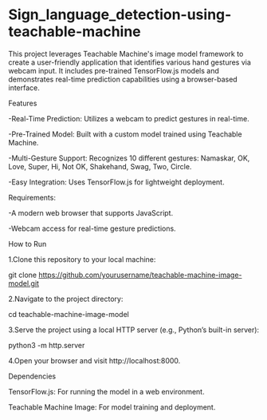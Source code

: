 # Sign_language_detection-using-teachable-machine
This project leverages Teachable Machine's image model framework to create a user-friendly application that identifies various hand gestures via webcam input. It includes pre-trained TensorFlow.js models and demonstrates real-time prediction capabilities using a browser-based interface.

Features

-Real-Time Prediction: Utilizes a webcam to predict gestures in real-time.

-Pre-Trained Model: Built with a custom model trained using Teachable Machine.

-Multi-Gesture Support: Recognizes 10 different gestures: Namaskar, OK, Love, Super, Hi, Not OK, Shakehand, Swag, Two, Circle.

-Easy Integration: Uses TensorFlow.js for lightweight deployment.

Requirements:

-A modern web browser that supports JavaScript.

-Webcam access for real-time gesture predictions.

How to Run

1.Clone this repository to your local machine:

git clone https://github.com/yourusername/teachable-machine-image-model.git

2.Navigate to the project directory:

cd teachable-machine-image-model

3.Serve the project using a local HTTP server (e.g., Python’s built-in server):

python3 -m http.server

4.Open your browser and visit http://localhost:8000.

Dependencies

TensorFlow.js: For running the model in a web environment.

Teachable Machine Image: For model training and deployment.
